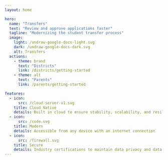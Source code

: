 ```yaml
---
layout: home

hero:
  name: "Transfers"
  text: "Review and approve applications faster"
  tagline: "Modernizing the student transfer process"
  image:
    light: /undraw-google-docs-light.svg
    dark: /undraw-google-docs-dark.svg
    alt: Transfers
  actions:
    - theme: brand
      text: "Districts"
      link: /districts/getting-started
    - theme: alt
      text: "Parents"
      link: /parents/getting-started

features:
  - icon:
      src: /cloud-server-v1.svg
    title: Cloud Native
    details: Built in cloud to ensure stability, scalability, and resilience
  - icon:
      src: /code.svg
    title: Modern
    details: Accessible from any device with an internet connection
  - icon:
      src: /firewall.svg
    title: Secure
    details: Industry certifications to maintain data privacy and data security
---
```


<style>
  :root {
    --vp-home-hero-image-background-image: linear-gradient(-45deg, #3451b2 50%, #a8b1ff 50%);
    --vp-home-hero-image-filter: blur(44px);
  }
</style>


